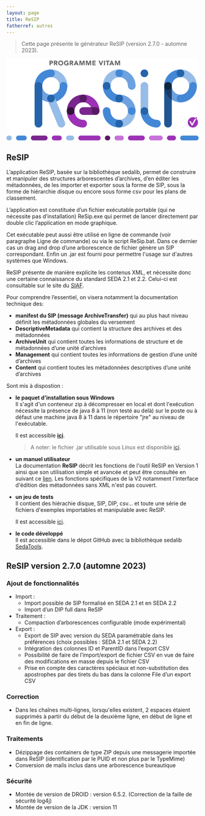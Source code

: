```yaml
---
layout: page
title: ReSIP
fatherref: autres
---
```


> Cette page présente le générateur ReSIP (version 2.7.0 - automne 2023).

![ReSIP_logo](/public/images/ReSIP.jpg)

## ReSIP

L’application ReSIP, basée sur la bibliothèque sedalib, permet de construire et manipuler des structures arborescentes d’archives, d’en éditer les métadonnées, de les importer  et exporter sous la forme de SIP, sous la forme de hiérarchie disque ou encore sous forme csv pour les plans de classement.

L’application est constituée d’un fichier exécutable portable (qui ne nécessite pas d’installation) ReSip.exe qui permet de lancer directement par double clic l’application en mode graphique. 

Cet exécutable peut aussi être utilisé en ligne de commande (voir paragraphe Ligne de commande) ou via le script ReSip.bat. Dans ce dernier cas un drag and drop d’une arborescence de fichier génère un SIP correspondant. Enfin un .jar est fourni pour permettre l'usage sur d'autres systèmes que Windows.

ReSIP présente de manière explicite les contenus XML, et nécessite donc une certaine connaissance du standard SEDA 2.1 et 2.2. Celui-ci est consultable sur le site du [SIAF](https://francearchives.fr/seda/).

Pour comprendre l’essentiel, on visera notamment la documentation technique des:
*	**manifest du SIP (message ArchiveTransfer)**  qui au plus haut niveau définit  les métadonnées globales du versement 
*	**DescriptiveMetadata** qui contient la structure des archives et des métadonnées
*	**ArchiveUnit** qui contient toutes les informations de structure et de métadonnées d’une  unité d’archives
*	**Management** qui contient toutes les informations de gestion d’une unité d’archives
*	**Content** qui contient toutes les métadonnées descriptives d’une unité d’archives

Sont mis à dispostion :


* **le paquet d'installation sous Windows**  
    Il s'agit d'un conteneur zip à décompresser en local et dont l'exécution 
nécessite la présence de java 8 à 11 (non testé au delà) sur le poste ou à défaut une machine java 8 à 11 dans le répertoire "jre" au niveau de l'exécutable. 

    Il est accessible **[ici](https://download.programmevitam.fr/resip/2.7.0/sedatools-package-2.7.0.tar.gz)**.

    >A noter: le fichier .jar utilisable sous Linux est disponible [ici](https://download.programmevitam.fr/resip/2.7.0/sedatools-package-2.7.0.tar.gzz).

* **un manuel utilisateur**  
    La documentation **ReSIP** décrit les fonctions de l'outil ReSIP en Version 1 ainsi que son utilisation simple et avancée et peut être consultée en suivant ce [lien](http://www.programmevitam.fr/ressources/DocCourante/autres/fonctionnel/VITAM_Manuel_ReSIP.pdf). Les fonctions spécifiques de la V2 notamment l'interface d'édition des métadonnées sans XML n'est pas couvert.

* **un jeu de tests**  
    Il contient des hiérachie disque, SIP, DIP, csv... et toute une série de fichiers d'exemples importables et manipulable avec ReSIP.

    Il est accessible [ici](https://www.programmevitam.fr/ressources/Doc3.14.2/autres/fonctionnel/Tests%20ReSIP.zip).

* **le code développé**  
    Il est accessible dans le dépot GitHub avec la bibliothèque sedalib [SedaTools](https://github.com/ProgrammeVitam/sedatools).


## ReSIP version 2.7.0 (automne 2023)

### Ajout de fonctionnalités
* Import :  
    - Import possible de SIP formalisé en SEDA 2.1 et en SEDA 2.2  
    - Import d’un DIP full dans ReSIP  
* Traitement :  
    - Compaction d’arborescences configurable (mode expérimental)  
* Export :  
    - Export de SIP avec version du SEDA paramétrable dans les préférences (choix possibles : SEDA 2.1 et SEDA 2.2)  
    - Intégration des colonnes ID et ParentID dans l’export CSV  
    - Possibilité de faire de l’import/export de fichier CSV en vue de faire des modifications en masse depuis le fichier CSV  
    - Prise en compte des caractères spéciaux et non-substitution des apostrophes par des tirets du bas dans la colonne File d’un export CSV

### Correction
- Dans les chaînes multi-lignes, lorsqu'elles existent, 2 espaces étaient supprimés à partir du début de la deuxième ligne, en début de ligne et en fin de ligne.

### Traitements
- Dézippage des containers de type ZIP depuis une messagerie importée dans ReSIP (identification par le PUID et non plus par le TypeMime)
- Conversion de mails inclus dans une arborescence bureautique

### Sécurité
- Montée de version de DROID : version 6.5.2. (Correction de la faille de sécurité log4j)
- Montée de version de la JDK : version 11